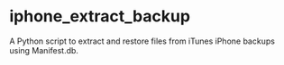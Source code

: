 # iphone_extract_backup
A Python script to extract and restore files from iTunes iPhone backups using Manifest.db.
